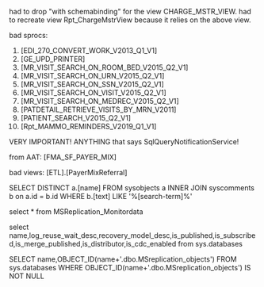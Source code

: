 had to drop "with schemabinding" for the view CHARGE_MSTR_VIEW.
had to recreate view Rpt_ChargeMstrView because it relies on the above view.

bad sprocs:

1.	[EDI_270_CONVERT_WORK_V2013_Q1_V1]
2.	[GE_UPD_PRINTER]
3.	[MR_VISIT_SEARCH_ON_ROOM_BED_V2015_Q2_V1]
4.	[MR_VISIT_SEARCH_ON_URN_V2015_Q2_V1]
5.	[MR_VISIT_SEARCH_ON_SSN_V2015_Q2_V1]
6.	[MR_VISIT_SEARCH_ON_VISIT_V2015_Q2_V1]
7.	[MR_VISIT_SEARCH_ON_MEDREC_V2015_Q2_V1]
8.	[PATDETAIL_RETRIEVE_VISITS_BY_MRN_V2011]
9.	[PATIENT_SEARCH_V2015_Q2_V1]
10.	[Rpt_MAMMO_REMINDERS_V2019_Q1_V1]

VERY IMPORTANT! ANYTHING that says SqlQueryNotificationService!

from AAT:
[FMA_SF_PAYER_MIX]

bad views:
[ETL].[PayerMixReferral]

SELECT DISTINCT a.[name]
FROM sysobjects a
INNER JOIN syscomments b on a.id = b.id
WHERE b.[text] LIKE '%[search-term]%'

select * from MSReplication_Monitordata

select name,log_reuse_wait_desc,recovery_model_desc,is_published,is_subscribed,is_merge_published,is_distributor,is_cdc_enabled
from sys.databases

SELECT name,OBJECT_ID(name+'.dbo.MSreplication_objects')
FROM sys.databases
WHERE OBJECT_ID(name+'.dbo.MSreplication_objects') IS NOT NULL
